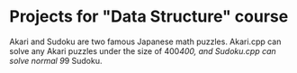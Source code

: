 # Projects for "Data Structure" course
Akari and Sudoku are two famous Japanese math puzzles. Akari.cpp can solve any Akari puzzles under the size of 400*400, and Sudoku.cpp can solve normal 9*9 Sudoku.

